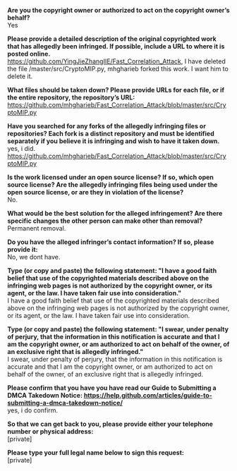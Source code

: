**Are you the copyright owner or authorized to act on the copyright owner’s behalf?**  
Yes  

**Please provide a detailed description of the original copyrighted work that has allegedly been infringed. If possible, include a URL to where it is posted online.**  
https://github.com/YingJieZhangIIE/Fast_Correlation_Attack, I have deleted the file /master/src/CryptoMIP.py, mhgharieb forked this work. I want him to delete it.  

**What files should be taken down? Please provide URLs for each file, or if the entire repository, the repository’s URL:**  
https://github.com/mhgharieb/Fast_Correlation_Attack/blob/master/src/CryptoMIP.py  

**Have you searched for any forks of the allegedly infringing files or repositories? Each fork is a distinct repository and must be identified separately if you believe it is infringing and wish to have it taken down.**  
yes, i did.   
https://github.com/mhgharieb/Fast_Correlation_Attack/blob/master/src/CryptoMIP.py  

**Is the work licensed under an open source license? If so, which open source license? Are the allegedly infringing files being used under the open source license, or are they in violation of the license?**  
No.  

**What would be the best solution for the alleged infringement? Are there specific changes the other person can make other than removal?**  
Permanent removal.  

**Do you have the alleged infringer’s contact information? If so, please provide it:**  
No, we dont have.  

**Type (or copy and paste) the following statement: "I have a good faith belief that use of the copyrighted materials described above on the infringing web pages is not authorized by the copyright owner, or its agent, or the law. I have taken fair use into consideration."**  
I have a good faith belief that use of the copyrighted materials described above on the infringing web pages is not authorized by the copyright owner, or its agent, or the law. I have taken fair use into consideration.  

**Type (or copy and paste) the following statement: "I swear, under penalty of perjury, that the information in this notification is accurate and that I am the copyright owner, or am authorized to act on behalf of the owner, of an exclusive right that is allegedly infringed."**  
I swear, under penalty of perjury, that the information in this notification is accurate and that I am the copyright owner, or am authorized to act on behalf of the owner, of an exclusive right that is allegedly infringed.  

**Please confirm that you have you have read our Guide to Submitting a DMCA Takedown Notice: https://help.github.com/articles/guide-to-submitting-a-dmca-takedown-notice/**  
yes, i do confirm.  

**So that we can get back to you, please provide either your telephone number or physical address:**  
[private]

**Please type your full legal name below to sign this request:**    
[private]
